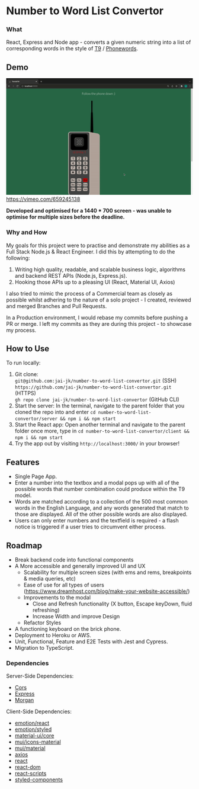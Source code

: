 # Number to Word List Convertor

### What

React, Express and Node app - converts a given numeric string into a list of corresponding words in the style of [T9](<https://en.wikipe.ia.org/wiki/T9_(predictive_text)>) / [Phonewords](https://en.wikipedia.org/wiki/Phoneword).

## Demo

![Translat9r Demo](translat9r-demo-gif.gif) <br>
https://vimeo.com/659245138

**Developed and optimised for a 1440 \* 700 screen - was unable to optimise for multiple sizes before the deadline.**

### Why and How

My goals for this project were to practise and demonstrate my abilities as a Full Stack Node.js & React Engineer. I did this by attempting to do the following:

1. Writing high quality, readable, and scalable business logic, algorithms and backend REST APIs (Node.js, Express.js).
2. Hooking those APIs up to a pleasing UI (React, Material UI, Axios)

I also tried to mimic the process of a Commercial team as closely as possible whilst adhering to the nature of a solo project - I created, reviewed and merged Branches and Pull Requests.

In a Production environment, I would rebase my commits before pushing a PR or merge. I left my commits as they are during this project - to showcase my process.

## How to Use

To run locally:

1. Git clone: <br>
   `git@github.com:jai-jk/number-to-word-list-convertor.git` (SSH) <br>
   `https://github.com/jai-jk/number-to-word-list-convertor.git` (HTTPS) <br>
   `gh repo clone jai-jk/number-to-word-list-convertor` (GitHub CLI)
2. Start the server: In the terminal, navigate to the parent folder that you cloned the repo into and enter `cd number-to-word-list-convertor/server && npm i && npm start`
3. Start the React app: Open another terminal and navigate to the parent folder once more, type in `cd number-to-word-list-convertor/client && npm i && npm start`
4. Try the app out by visiting `http://localhost:3000/` in your browser!

## Features

- Single Page App.
- Enter a number into the textbox and a modal pops up with all of the possible words that number combination could produce within the T9 model.
- Words are matched according to a collection of the 500 most common words in the English Language, and any words generated that match to those are displayed. All of the other possible words are also displayed.
- Users can only enter numbers and the textfield is required - a flash notice is triggered if a user tries to circumvent either process.

## Roadmap

- Break backend code into functional components
- A More accessible and generally improved UI and UX
   - Scalability for multiple screen sizes (with ems and rems, breakpoints & media queries, etc)
   - Ease of use for all types of users (https://www.dreamhost.com/blog/make-your-website-accessible/)
   - Improvements to the modal
      - Close and Refresh functionality (X button, Escape keyDown, fluid refreshing)
      - Increase Width and improve Design
   - Refactor Styles
- A functioning keyboard on the brick phone.
- Deployment to Heroku or AWS.
- Unit, Functional, Feature and E2E Tests with Jest and Cypress.
- Migration to TypeScript.

### Dependencies

Server-Side Dependencies:

- [Cors](https://www.npmjs.com/package/cors)
- [Express](https://www.npmjs.com/package/express)
- [Morgan](https://www.npmjs.com/package/morgan)

Client-Side Dependencies:

- [emotion/react](https://www.npmjs.com/package/@emotion/react)
- [emotion/styled](https://www.npmjs.com/package/@emotion/styled)
- [material-ui/core](https://www.npmjs.com/package/@material-ui/core)
- [mui/icons-material](https://www.npmjs.com/package/@mui/icons-material)
- [mui/material](https://www.npmjs.com/package/@mui/material)
- [axios](https://www.npmjs.com/package/axios)
- [react](https://www.npmjs.com/package/react)
- [react-dom](https://www.npmjs.com/package/react-dom)
- [react-scripts](https://www.npmjs.com/package/react-scripts)
- [styled-components](https://www.npmjs.com/package/styled-components)
